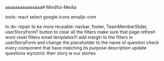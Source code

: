 aaaaaaaaaaaaaaa# Mindful-Media

tools:
react select
google icons
emailjs-com

to do:
repair to be more reusable: navbar, footer, TeamMemberSlider, userStoryForm?
button to clear all the filters
make sure that page refresh wont reset filters
email templates!!!
add margin to the filters in userStoryForm and change the placeholder to the name of question
check every component that have matching its purpose description
update questions
wyroznic their story w our stories
